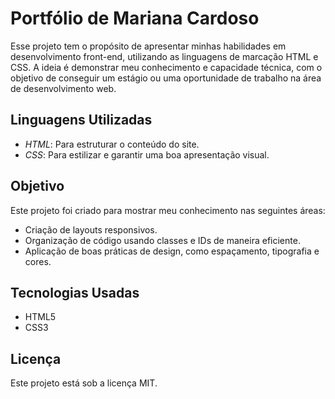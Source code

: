 # Portfólio de Mariana Cardoso
Esse projeto tem o propósito de apresentar minhas habilidades em desenvolvimento front-end, utilizando as linguagens de marcação HTML e CSS. A ideia é demonstrar meu conhecimento e capacidade técnica,
com o objetivo de conseguir um estágio ou uma oportunidade de trabalho na área de desenvolvimento web.
## Linguagens Utilizadas
- *HTML*: Para estruturar o conteúdo do site.
- *CSS*: Para estilizar e garantir uma boa apresentação visual.
## Objetivo
Este projeto foi criado para mostrar meu conhecimento nas seguintes áreas:
- Criação de layouts responsivos.
- Organização de código usando classes e IDs de maneira eficiente.
- Aplicação de boas práticas de design, como espaçamento, tipografia e cores.
## Tecnologias Usadas
- HTML5
- CSS3
## Licença
Este projeto está sob a licença MIT.

